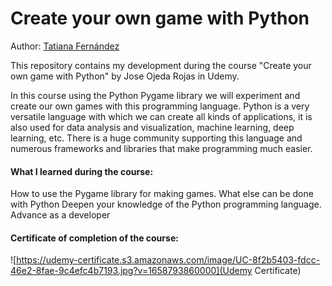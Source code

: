 # Create your own game with Python
Author: [Tatiana Fernández](https://www.linkedin.com/in/tatiana-fern%C3%A1ndez-846b6a230/)

This repository contains my development during the course "Create your own game with Python" by Jose Ojeda Rojas in Udemy.

In this course using the Python Pygame library we will experiment and create our own games with this programming language. Python is a very versatile language with which we can create all kinds of applications, it is also used for data analysis and visualization, machine learning, deep learning, etc. There is a huge community supporting this language and numerous frameworks and libraries that make programming much easier.
#### What I learned during the course:
How to use the Pygame library for making games.
What else can be done with Python
Deepen your knowledge of the Python programming language.
Advance as a developer
#### Certificate of completion of the course:
![https://udemy-certificate.s3.amazonaws.com/image/UC-8f2b5403-fdcc-46e2-8fae-9c4efc4b7193.jpg?v=1658793860000](Udemy Certificate)
